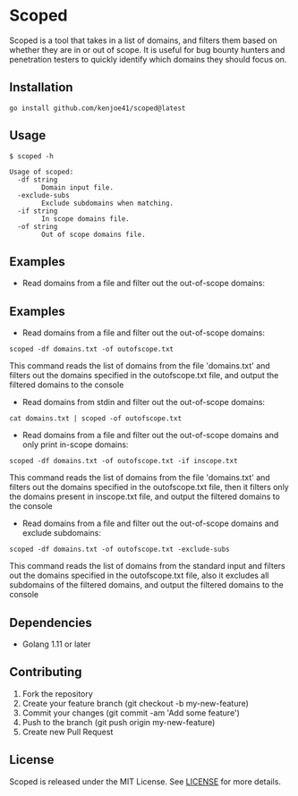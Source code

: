 # Scoped 
Scoped is a tool that takes in a list of domains, and filters them based on whether they are in or out of scope. It is useful for bug bounty hunters and penetration testers to quickly identify which domains they should focus on.

## Installation

```
go install github.com/kenjoe41/scoped@latest
```

## Usage 

```
$ scoped -h

Usage of scoped:
  -df string
        Domain input file.
  -exclude-subs
        Exclude subdomains when matching.
  -if string
        In scope domains file.
  -of string
        Out of scope domains file.

```

## Examples

- Read domains from a file and filter out the out-of-scope domains:

## Examples

- Read domains from a file and filter out the out-of-scope domains:
```
scoped -df domains.txt -of outofscope.txt
```
This command reads the list of domains from the file 'domains.txt' and filters out the domains specified in the outofscope.txt file, and output the filtered domains to the console

- Read domains from stdin and filter out the out-of-scope domains:
```
cat domains.txt | scoped -of outofscope.txt
```

- Read domains from a file and filter out the out-of-scope domains and only print in-scope domains:
```
scoped -df domains.txt -of outofscope.txt -if inscope.txt
```
This command reads the list of domains from the file 'domains.txt' and filters out the domains specified in the outofscope.txt file, then it filters only the domains present in inscope.txt file, and output the filtered domains to the console

- Read domains from a file and filter out the out-of-scope domains and exclude subdomains:
```
scoped -df domains.txt -of outofscope.txt -exclude-subs
```
This command reads the list of domains from the standard input and filters out the domains specified in the outofscope.txt file, also it excludes all subdomains of the filtered domains, and output the filtered domains to the console


## Dependencies
* Golang 1.11 or later

## Contributing

1. Fork the repository
2. Create your feature branch (git checkout -b my-new-feature)
3. Commit your changes (git commit -am 'Add some feature')
4. Push to the branch (git push origin my-new-feature)
5. Create new Pull Request

## License

Scoped is released under the MIT License. See [LICENSE](https://github.com/kenjoe41/scoped/blob/main/LICENSE) for more details.
